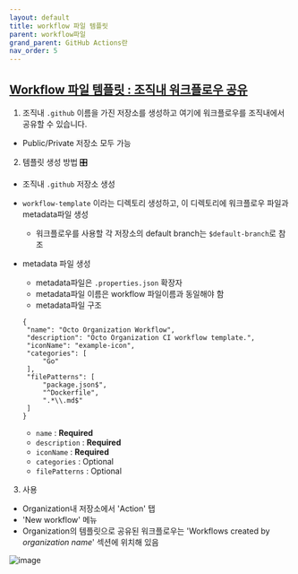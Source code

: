 ```yaml
---
layout: default
title: workflow 파일 템플릿
parent: workflow파일
grand_parent: GitHub Actions란
nav_order: 5
---
```



## [Workflow 파일 템플릿 : 조직내 워크플로우 공유](https://docs.github.com/en/enterprise-server@latest/actions/learn-github-actions/sharing-workflows-with-your-organization)

1. 조직내 `.github` 이름을 가진 저장소를 생성하고 여기에 워크플로우를 조직내에서 공유할 수 있습니다. 
   
  - Public/Private 저장소 모두 가능

2. 템플릿 생성 방법 🎛️

  - 조직내 `.github` 저장소 생성
  
  - `workflow-template` 이라는 디렉토리 생성하고, 이 디렉토리에 워크플로우 파일과 metadata파일 생성
      - 워크플로우를 사용할 각 저장소의 default branch는 `$default-branch`로 참조
      
  - metadata 파일 생성
      - metadata파일은 `.properties.json` 확장자
      - metadata파일 이름은 workflow 파일이름과 동일해야 함
      - metadata파일 구조
      
       ```
       {
        "name": "Octo Organization Workflow",
        "description": "Octo Organization CI workflow template.",
        "iconName": "example-icon",
        "categories": [
            "Go"
        ],
        "filePatterns": [
            "package.json$",
            "^Dockerfile",
            ".*\\.md$"
        ]
       }
       ```
   
   
       - `name` : **Required**
       - `description` : **Required**
       - `iconName` : **Required**
       - `categories` : Optional
       - `filePatterns` : Optional
 
 3. 사용
 
   - Organization내 저장소에서 'Action' 탭
   - 'New workflow' 메뉴
   - Organization의 템플릿으로 공유된 워크플로우는 'Workflows created by _organization name_' 섹션에 위치해 있음
    
   ![image](https://user-images.githubusercontent.com/40287191/122319178-3a2e0480-cf5b-11eb-8a7a-2f913e363b62.png)

   

